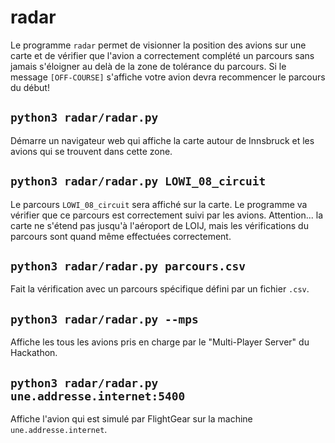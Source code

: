 # radar

Le programme `radar` permet de visionner la position des avions sur une carte et
de vérifier que l'avion a correctement complété un parcours sans jamais s'éloigner au
delà de la zone de tolérance du parcours. Si le message `[OFF-COURSE]` s'affiche
votre avion devra recommencer le parcours du début!

## `python3 radar/radar.py`

Démarre un navigateur web qui affiche la carte autour de Innsbruck et les avions
qui se trouvent dans cette zone.

## `python3 radar/radar.py LOWI_08_circuit`

Le parcours `LOWI_08_circuit` sera affiché sur la carte. Le programme va vérifier que ce
parcours est correctement suivi par les avions.
Attention... la carte ne s'étend pas jusqu'à l'aéroport de LOIJ, mais les vérifications
du parcours sont quand même effectuées correctement.

## `python3 radar/radar.py parcours.csv`

Fait la vérification avec un parcours spécifique défini par un fichier `.csv`.

## `python3 radar/radar.py --mps`

Affiche les tous les avions pris en charge par le "Multi-Player Server" du Hackathon.

## `python3 radar/radar.py une.addresse.internet:5400`

Affiche l'avion qui est simulé par FlightGear sur la machine `une.addresse.internet`.
